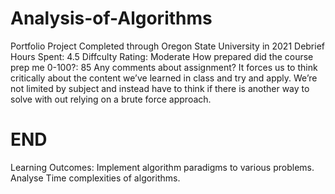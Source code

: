 # Analysis-of-Algorithms
Portfolio Project Completed through Oregon State University in 2021
Debrief
Hours Spent: 
  4.5
Diffculty Rating: 
  Moderate
How prepared did the course prep me 0-100?: 
  85
Any comments about assignment? 
  It forces us to think critically about the content we’ve learned in class and try and apply. We’re not
  limited by subject and instead have to think if there is another way to solve with out relying on a brute
  force approach. 
# END
 Learning Outcomes:
 Implement algorithm paradigms to various problems.
 Analyse Time complexities of algorithms.
 
